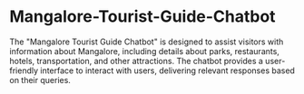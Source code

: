 # Mangalore-Tourist-Guide-Chatbot
The "Mangalore Tourist Guide Chatbot" is designed to assist visitors with information about Mangalore, including details about parks, restaurants, hotels, transportation, and other attractions. The chatbot provides a user-friendly interface to interact with users, delivering relevant responses based on their queries.
